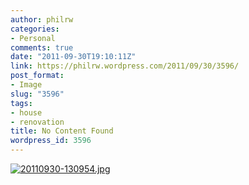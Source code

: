 ```yaml
---
author: philrw
categories:
- Personal
comments: true
date: "2011-09-30T19:10:11Z"
link: https://philrw.wordpress.com/2011/09/30/3596/
post_format:
- Image
slug: "3596"
tags:
- house
- renovation
title: No Content Found
wordpress_id: 3596
---
```


[![20110930-130954.jpg](/images/20110930-130954.jpg)](/images/20110930-130954.jpg)
